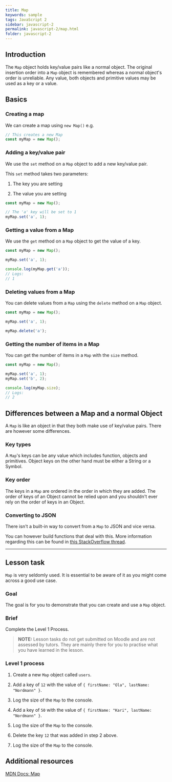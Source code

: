```yaml
---
title: Map
keywords: sample
tags: JavaScript 2
sidebar: javascript-2
permalink: javascript-2/map.html
folder: javascript-2
---
```


## Introduction

The `Map` object holds key/value pairs like a normal object. The original insertion order into a `Map` object is remembered whereas a normal object's order is unreliable. Any value, both objects and primitive values may be used as a key or a value.

## Basics

### Creating a map

We can create a map using `new Map()` e.g.

```js
// This creates a new Map
const myMap = new Map();
```

### Adding a key/value pair

We use the `set` method on a `Map` object to add a new key/value pair.

This `set` method takes two parameters:

1. The key you are setting

2. The value you are setting

```js
const myMap = new Map();

// The 'a' key will be set to 1
myMap.set('a', 1);
```

### Getting a value from a Map

We use the `get` method on a `Map` object to get the value of a key.

```js
const myMap = new Map();

myMap.set('a', 1);

console.log(myMap.get('a'));
// Logs:
// 1
```

### Deleting values from a Map

You can delete values from a `Map` using the `delete` method on a `Map` object.

```js
const myMap = new Map();

myMap.set('a', 1);

myMap.delete('a');
```

### Getting the number of items in a Map

You can get the number of items in a `Map` with the `size` method.

```js
const myMap = new Map();

myMap.set('a', 1);
myMap.set('b', 2);

console.log(myMap.size);
// Logs:
// 2
```

## Differences between a Map and a normal Object

A `Map` is like an object in that they both make use of key/value pairs. There are however some differences.

### Key types

A `Map`'s keys can be any value which includes function, objects and primitives. Object keys on the other hand must be either a String or a Symbol.

### Key order

The keys in a `Map` are ordered in the order in which they are added. The order of keys of an Object cannot be relied upon and you shouldn't ever rely on the order of keys in an Object.

### Converting to JSON

There isn't a built-in way to convert from a `Map` to JSON and vice versa.

You can however build functions that deal with this. More information regarding this can be found in [this StackOverflow thread](https://stackoverflow.com/questions/29085197/how-do-you-json-stringify-an-es6-map).

<hr>

## Lesson task

`Map` is very seldomly used. It is essential to be aware of it as you might come across a good use case.

### Goal

The goal is for you to demonstrate that you can create and use a `Map` object.

### Brief

Complete the Level 1 Process.

> <b>NOTE:</b> Lesson tasks do not get submitted on Moodle and are not assessed by tutors. They are mainly there for you to practise what you have learned in the lesson.

### Level 1 process

1. Create a new `Map` object called `users`.

2. Add a key of `12` with the value of `{ firstName: "Ola", lastName: "Nordmann" }`.

3. Log the size of the `Map` to the console.

4. Add a key of `50` with the value of `{ firstName: "Kari", lastName: "Nordmann" }`.

5. Log the size of the `Map` to the console.

6. Delete the key `12` that was added in step 2 above.

7. Log the size of the `Map` to the console.

## Additional resources

[MDN Docs: Map](https://developer.mozilla.org/en-US/docs/Web/JavaScript/Reference/Global_Objects/Map)
